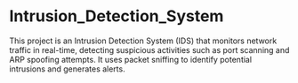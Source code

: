 # Intrusion_Detection_System
This project is an Intrusion Detection System (IDS) that monitors network traffic in real-time, detecting suspicious activities such as port scanning and ARP spoofing attempts. It uses packet sniffing to identify potential intrusions and generates alerts.
